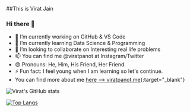 ##This is Virat Jain
### Hi there 👋

- 🔭 I’m currently working on GitHub & VS Code
- 🌱 I’m currently learning Data Science & Programming 
- 👯 I’m looking to collaborate on Interesting real life problems
- 📫 You can find me @viratpanot at Instagram/Twitter
- 😄 Pronouns: He, Him, His Friend, Her Friend.
- ⚡ Fun fact: I feel young when I am learning so let's continue.  
- You can find more about me [here --> viratpanot.me](https://viratpanot.github.io){:target="_blank"}


![Virat's GitHub stats](https://github-readme-stats.vercel.app/api?username=viratpanot&show_icons=true&theme=tokyonight)


[![Top Langs](https://github-readme-stats.vercel.app/api/top-langs/?username=viratpanot)](https://github.com/viratpanot/github-readme-stats)




